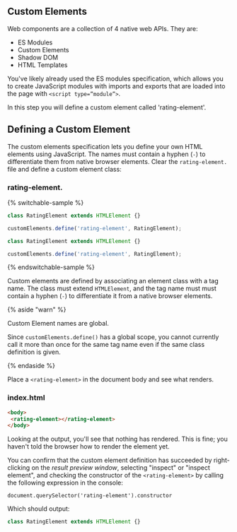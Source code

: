 ## Custom Elements

Web components are a collection of 4 native web APIs. They are:

* ES Modules
* Custom Elements
* Shadow DOM
* HTML Templates

You've likely already used the ES modules specification, which allows you to create JavaScript modules with imports and exports that are loaded into the page with `<script type=”module”>`.

In this step you will define a custom element called 'rating-element'.

## Defining a Custom Element

The custom elements specification lets you define your own HTML elements using JavaScript. The names must contain a hyphen (`-`) to differentiate them from native browser elements. Clear the <code>rating-element.<ts-js></ts-js></code> file and define a custom element class:

### rating-element.<ts-js></ts-js>

{% switchable-sample %}

```ts
class RatingElement extends HTMLElement {}

customElements.define('rating-element', RatingElement);
```

```js
class RatingElement extends HTMLElement {}

customElements.define('rating-element', RatingElement);
```

{% endswitchable-sample %}

Custom elements are defined by associating an element class with a tag name. The class must extend `HTMLElement`, and the tag name must must contain a hyphen (`-`) to differentiate it from a native browser elements.

{% aside "warn" %}

Custom Element names are global.

Since `customElements.define()` has a global scope, you cannot currently call it more than once for the same tag name even if the same class definition is given.

{% endaside %}

Place a `<rating-element>` in the document body and see what renders.

### index.html

```html
<body>
 <rating-element></rating-element>
</body>
```

Looking at the output, you'll see that nothing has rendered. This is fine; you haven't told the browser how to render the element yet.

You can confirm that the custom element definition has succeeded by right-clicking on the *result preview window*, selecting "inspect" or "inspect element", and checking the constructor of the `<rating-element>` by calling the following expression in the console:

```text
document.querySelector('rating-element').constructor
```

Which should output:

```js
class RatingElement extends HTMLElement {}
```
